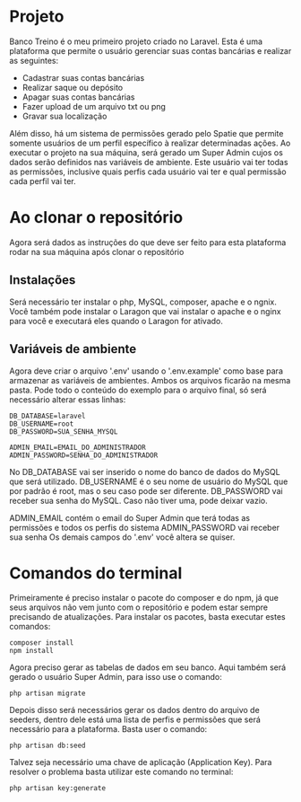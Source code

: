 # Projeto

Banco Treino é o meu primeiro projeto criado no Laravel. Esta é uma plataforma que permite o usuário gerenciar suas contas bancárias e realizar as seguintes:


- Cadastrar suas contas bancárias
- Realizar saque ou depósito
- Apagar suas contas bancárias
- Fazer upload de um arquivo txt ou png
- Gravar sua localização


Além disso, há um sistema de permissões gerado pelo Spatie que permite somente usuários de um perfil específico à realizar determinadas ações. Ao executar o projeto na sua máquina, será gerado um Super Admin cujos os dados serão definidos nas variáveis de ambiente. Este usuário vai ter todas as permissões, inclusive quais perfis cada usuário vai ter e qual permissão cada perfil vai ter.


# Ao clonar o repositório

Agora será dados as instruções do que deve ser feito para esta plataforma rodar na sua máquina após clonar o repositório

## Instalações

Será necessário ter instalar o php, MySQL, composer, apache e o ngnix. Você também pode instalar o Laragon que vai instalar o apache e o nginx para você e executará eles quando o Laragon for ativado.

## Variáveis de ambiente

Agora deve criar o arquivo '.env' usando o '.env.example' como base para armazenar as variáveis de ambientes. Ambos os arquivos ficarão na mesma pasta. Pode todo o conteúdo do exemplo para o arquivo final, só será necessário alterar essas linhas:


```
DB_DATABASE=laravel
DB_USERNAME=root
DB_PASSWORD=SUA_SENHA_MYSQL

ADMIN_EMAIL=EMAIL_DO_ADMINISTRADOR
ADMIN_PASSWORD=SENHA_DO_ADMINISTRADOR
```


No DB_DATABASE vai ser inserido o nome do banco de dados do MySQL que será utilizado.
DB_USERNAME é o seu nome de usuário do MySQL que por padrão é root, mas o seu caso pode ser diferente.
DB_PASSWORD vai receber sua senha do MySQL. Caso não tiver uma, pode deixar vazio.


ADMIN_EMAIL contém o email do Super Admin que terá todas as permissões e todos os perfis do sistema
ADMIN_PASSWORD vai receber sua senha
Os demais campos do '.env' você altera se quiser.


# Comandos do terminal

Primeiramente é preciso instalar o pacote do composer e do npm, já que seus arquivos não vem junto com o repositório e podem estar sempre precisando de atualizações. Para instalar os pacotes, basta executar estes comandos:

```
composer install
npm install
```


Agora preciso gerar as tabelas de dados em seu banco. Aqui também será gerado o usuário Super Admin, para isso use o comando:
```
php artisan migrate
```


Depois disso será necessários gerar os dados dentro do arquivo de seeders, dentro dele está uma lista de perfis e permissões que será necessário para a plataforma. Basta user o comando:
```
php artisan db:seed
```


Talvez seja necessário uma chave de aplicação (Application Key). Para resolver o problema basta utilizar este comando no terminal:
```
php artisan key:generate
```
